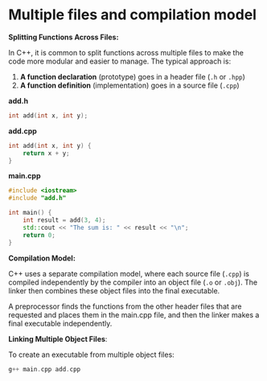 # Multiple files and compilation model

**Splitting Functions Across Files:**

In C++, it is common to split functions across multiple files to 
make the code more modular and easier to manage. The typical approach 
is:

1. **A function declaration** (prototype) goes in a header file (`.h` or `.hpp`)
2. **A function definition** (implementation) goes in a source file (`.cpp`)

**add.h**

```cpp
int add(int x, int y);
```

**add.cpp**

```cpp
int add(int x, int y) {
    return x + y;
}
```

**main.cpp**

```cpp
#include <iostream>
#include "add.h"

int main() {
    int result = add(3, 4);
    std::cout << "The sum is: " << result << "\n";
    return 0;
}
```

**Compilation Model:**

C++ uses a separate compilation model, where each source file (`.cpp`) is compiled independently by the compiler into an object file (`.o` or `.obj`). The linker then combines these object files into the final executable.

A preprocessor finds the functions from the other header files that are requested and places them in the main.cpp file, and then the linker makes a final executable independently.

**Linking Multiple Object Files**:

To create an executable from multiple object files:

```cpp
g++ main.cpp add.cpp
```